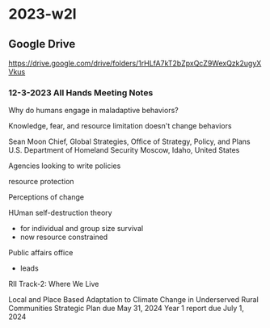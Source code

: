 # 2023-w2l

## Google Drive

https://drive.google.com/drive/folders/1rHLfA7kT2bZpxQcZ9WexQzk2ugyXVkus

### 12-3-2023 All Hands Meeting Notes

Why do humans engage in maladaptive behaviors?

Knowledge, fear, and resource limitation doesn't change behaviors


Sean Moon 
Chief, Global Strategies, Office of Strategy, Policy, and Plans
U.S. Department of Homeland Security
Moscow, Idaho, United States 


Agencies looking to write policies

resource protection

Perceptions of change


HUman self-destruction theory
- for individual and group size survival
- now resource constrained

Public affairs office
- leads

RII Track-2: Where We Live

Local and Place Based Adaptation to Climate Change in Underserved Rural Communities
Strategic Plan due May 31, 2024
Year 1 report due July 1, 2024


